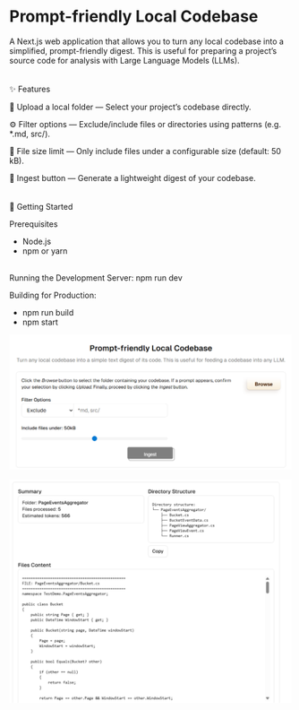 # Prompt-friendly Local Codebase

A Next.js web application that allows you to turn any local codebase into a simplified, prompt-friendly digest.
This is useful for preparing a project’s source code for analysis with Large Language Models (LLMs).
<br/><br/><br/>
✨ Features

📂 Upload a local folder — Select your project’s codebase directly.

⚙️ Filter options — Exclude/include files or directories using patterns (e.g. *.md, src/).

📏 File size limit — Only include files under a configurable size (default: 50 kB).

🔄 Ingest button — Generate a lightweight digest of your codebase.
<br/><br/><br/>
🚀 Getting Started

Prerequisites

- Node.js
- npm or yarn
<br/><br/>

Running the Development Server: npm run dev

Building for Production: 
- npm run build
- npm start

![Dashboard Preview](screenshot.png)

![Dashboard Preview](screenshot2.png)
